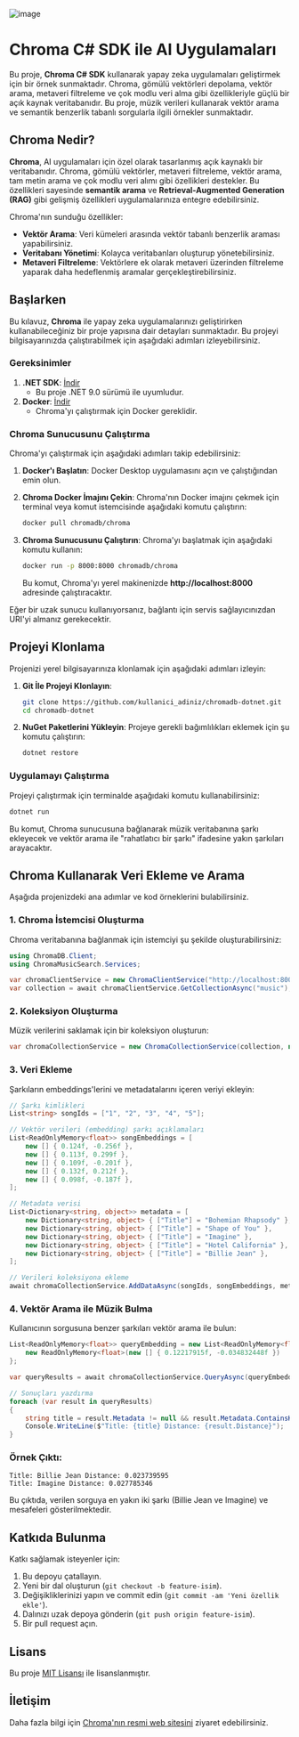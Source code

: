![image](https://github.com/user-attachments/assets/598d01cd-bd99-44bc-9659-2198078da05a)

# Chroma C# SDK ile AI Uygulamaları

Bu proje, **Chroma C# SDK** kullanarak yapay zeka uygulamaları geliştirmek için bir örnek sunmaktadır. Chroma, gömülü vektörleri depolama, vektör arama, metaveri filtreleme ve çok modlu veri alma gibi özellikleriyle güçlü bir açık kaynak veritabanıdır. Bu proje, müzik verileri kullanarak vektör arama ve semantik benzerlik tabanlı sorgularla ilgili örnekler sunmaktadır.

## Chroma Nedir?

**Chroma**, AI uygulamaları için özel olarak tasarlanmış açık kaynaklı bir veritabanıdır. Chroma, gömülü vektörler, metaveri filtreleme, vektör arama, tam metin arama ve çok modlu veri alımı gibi özellikleri destekler. Bu özellikleri sayesinde **semantik arama** ve **Retrieval-Augmented Generation (RAG)** gibi gelişmiş özellikleri uygulamalarınıza entegre edebilirsiniz.

Chroma'nın sunduğu özellikler:
- **Vektör Arama**: Veri kümeleri arasında vektör tabanlı benzerlik araması yapabilirsiniz.
- **Veritabanı Yönetimi**: Kolayca veritabanları oluşturup yönetebilirsiniz.
- **Metaveri Filtreleme**: Vektörlere ek olarak metaveri üzerinden filtreleme yaparak daha hedeflenmiş aramalar gerçekleştirebilirsiniz.

## Başlarken

Bu kılavuz, **Chroma** ile yapay zeka uygulamalarınızı geliştirirken kullanabileceğiniz bir proje yapısına dair detayları sunmaktadır. Bu projeyi bilgisayarınızda çalıştırabilmek için aşağıdaki adımları izleyebilirsiniz.

### Gereksinimler

1. **.NET SDK**: [İndir](https://dotnet.microsoft.com/download)
   - Bu proje .NET 9.0 sürümü ile uyumludur.
2. **Docker**: [İndir](https://www.docker.com/products/docker-desktop)
   - Chroma'yı çalıştırmak için Docker gereklidir.

### Chroma Sunucusunu Çalıştırma

Chroma'yı çalıştırmak için aşağıdaki adımları takip edebilirsiniz:

1. **Docker'ı Başlatın**:
   Docker Desktop uygulamasını açın ve çalıştığından emin olun.

2. **Chroma Docker İmajını Çekin**:
   Chroma'nın Docker imajını çekmek için terminal veya komut istemcisinde aşağıdaki komutu çalıştırın:
   ```bash
   docker pull chromadb/chroma
   ```

3. **Chroma Sunucusunu Çalıştırın**:
   Chroma'yı başlatmak için aşağıdaki komutu kullanın:
   ```bash
   docker run -p 8000:8000 chromadb/chroma
   ```
   Bu komut, Chroma'yı yerel makinenizde **http://localhost:8000** adresinde çalıştıracaktır.

Eğer bir uzak sunucu kullanıyorsanız, bağlantı için servis sağlayıcınızdan URI'yi almanız gerekecektir.

## Projeyi Klonlama

Projenizi yerel bilgisayarınıza klonlamak için aşağıdaki adımları izleyin:

1. **Git İle Projeyi Klonlayın**:
   ```bash
   git clone https://github.com/kullanici_adiniz/chromadb-dotnet.git
   cd chromadb-dotnet
   ```

2. **NuGet Paketlerini Yükleyin**:
   Projeye gerekli bağımlılıkları eklemek için şu komutu çalıştırın:
   ```bash
   dotnet restore
   ```

### Uygulamayı Çalıştırma

Projeyi çalıştırmak için terminalde aşağıdaki komutu kullanabilirsiniz:
```bash
dotnet run
```

Bu komut, Chroma sunucusuna bağlanarak müzik veritabanına şarkı ekleyecek ve vektör arama ile "rahatlatıcı bir şarkı" ifadesine yakın şarkıları arayacaktır.

## Chroma Kullanarak Veri Ekleme ve Arama

Aşağıda projenizdeki ana adımlar ve kod örneklerini bulabilirsiniz.

### 1. **Chroma İstemcisi Oluşturma**
   Chroma veritabanına bağlanmak için istemciyi şu şekilde oluşturabilirsiniz:
   ```csharp
   using ChromaDB.Client;
   using ChromaMusicSearch.Services;

   var chromaClientService = new ChromaClientService("http://localhost:8000/api/v1/");
   var collection = await chromaClientService.GetCollectionAsync("music");
   ```

### 2. **Koleksiyon Oluşturma**
   Müzik verilerini saklamak için bir koleksiyon oluşturun:
   ```csharp
   var chromaCollectionService = new ChromaCollectionService(collection, new ChromaConfigurationOptions("http://localhost:8000/api/v1/"), new HttpClient());
   ```

### 3. **Veri Ekleme**
   Şarkıların embeddings'lerini ve metadatalarını içeren veriyi ekleyin:
   ```csharp
   // Şarkı kimlikleri
   List<string> songIds = ["1", "2", "3", "4", "5"];

   // Vektör verileri (embedding) şarkı açıklamaları
   List<ReadOnlyMemory<float>> songEmbeddings = [
       new [] { 0.124f, -0.256f },
       new [] { 0.113f, 0.299f },
       new [] { 0.109f, -0.201f },
       new [] { 0.132f, 0.212f },
       new [] { 0.098f, -0.187f },
   ];

   // Metadata verisi
   List<Dictionary<string, object>> metadata = [
       new Dictionary<string, object> { ["Title"] = "Bohemian Rhapsody" },
       new Dictionary<string, object> { ["Title"] = "Shape of You" },
       new Dictionary<string, object> { ["Title"] = "Imagine" },
       new Dictionary<string, object> { ["Title"] = "Hotel California" },
       new Dictionary<string, object> { ["Title"] = "Billie Jean" },
   ];

   // Verileri koleksiyona ekleme
   await chromaCollectionService.AddDataAsync(songIds, songEmbeddings, metadata);
   ```

### 4. **Vektör Arama ile Müzik Bulma**
   Kullanıcının sorgusuna benzer şarkıları vektör arama ile bulun:
   ```csharp
   List<ReadOnlyMemory<float>> queryEmbedding = new List<ReadOnlyMemory<float>> {
       new ReadOnlyMemory<float>(new [] { 0.12217915f, -0.034832448f })
   };

   var queryResults = await chromaCollectionService.QueryAsync(queryEmbedding, 2);

   // Sonuçları yazdırma
   foreach (var result in queryResults)
   {
       string title = result.Metadata != null && result.Metadata.ContainsKey("Title") ? (string)result.Metadata["Title"] : string.Empty;
       Console.WriteLine($"Title: {title} Distance: {result.Distance}");
   }
   ```

### Örnek Çıktı:
```
Title: Billie Jean Distance: 0.023739595
Title: Imagine Distance: 0.027785346
```

Bu çıktıda, verilen sorguya en yakın iki şarkı (Billie Jean ve Imagine) ve mesafeleri gösterilmektedir.

## Katkıda Bulunma

Katkı sağlamak isteyenler için:

1. Bu depoyu çatallayın.
2. Yeni bir dal oluşturun (`git checkout -b feature-isim`).
3. Değişikliklerinizi yapın ve commit edin (`git commit -am 'Yeni özellik ekle'`).
4. Dalınızı uzak depoya gönderin (`git push origin feature-isim`).
5. Bir pull request açın.

## Lisans

Bu proje [MIT Lisansı](https://opensource.org/licenses/MIT) ile lisanslanmıştır.

## İletişim

Daha fazla bilgi için [Chroma'nın resmi web sitesini](https://www.trychroma.com/) ziyaret edebilirsiniz.
